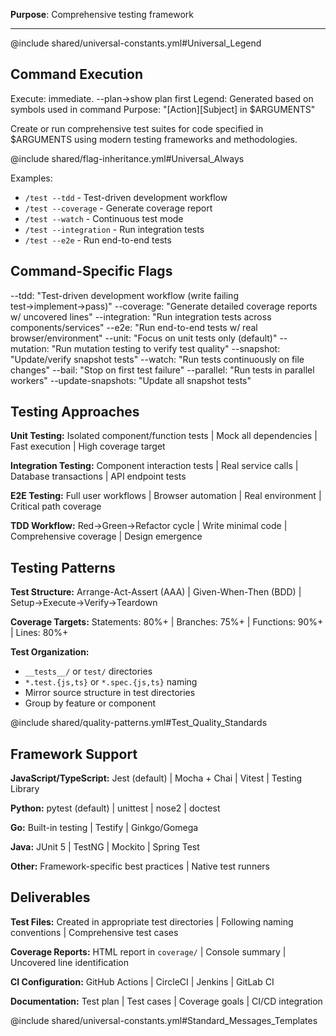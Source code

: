 **Purpose**: Comprehensive testing framework

---

@include shared/universal-constants.yml#Universal_Legend

## Command Execution
Execute: immediate. --plan→show plan first
Legend: Generated based on symbols used in command
Purpose: "[Action][Subject] in $ARGUMENTS"

Create or run comprehensive test suites for code specified in $ARGUMENTS using modern testing frameworks and methodologies.

@include shared/flag-inheritance.yml#Universal_Always

Examples:
- `/test --tdd` - Test-driven development workflow
- `/test --coverage` - Generate coverage report
- `/test --watch` - Continuous test mode
- `/test --integration` - Run integration tests
- `/test --e2e` - Run end-to-end tests

## Command-Specific Flags
--tdd: "Test-driven development workflow (write failing test→implement→pass)"
--coverage: "Generate detailed coverage reports w/ uncovered lines"
--integration: "Run integration tests across components/services"
--e2e: "Run end-to-end tests w/ real browser/environment"
--unit: "Focus on unit tests only (default)"
--mutation: "Run mutation testing to verify test quality"
--snapshot: "Update/verify snapshot tests"
--watch: "Run tests continuously on file changes"
--bail: "Stop on first test failure"
--parallel: "Run tests in parallel workers"
--update-snapshots: "Update all snapshot tests"

## Testing Approaches

**Unit Testing:** Isolated component/function tests | Mock all dependencies | Fast execution | High coverage target

**Integration Testing:** Component interaction tests | Real service calls | Database transactions | API endpoint tests

**E2E Testing:** Full user workflows | Browser automation | Real environment | Critical path coverage

**TDD Workflow:** Red→Green→Refactor cycle | Write minimal code | Comprehensive coverage | Design emergence

## Testing Patterns

**Test Structure:** Arrange-Act-Assert (AAA) | Given-When-Then (BDD) | Setup→Execute→Verify→Teardown

**Coverage Targets:** Statements: 80%+ | Branches: 75%+ | Functions: 90%+ | Lines: 80%+

**Test Organization:** 
- `__tests__/` or `test/` directories
- `*.test.{js,ts}` or `*.spec.{js,ts}` naming
- Mirror source structure in test directories
- Group by feature or component

@include shared/quality-patterns.yml#Test_Quality_Standards

## Framework Support

**JavaScript/TypeScript:** Jest (default) | Mocha + Chai | Vitest | Testing Library

**Python:** pytest (default) | unittest | nose2 | doctest

**Go:** Built-in testing | Testify | Ginkgo/Gomega

**Java:** JUnit 5 | TestNG | Mockito | Spring Test

**Other:** Framework-specific best practices | Native test runners

## Deliverables

**Test Files:** Created in appropriate test directories | Following naming conventions | Comprehensive test cases

**Coverage Reports:** HTML report in `coverage/` | Console summary | Uncovered line identification

**CI Configuration:** GitHub Actions | CircleCI | Jenkins | GitLab CI

**Documentation:** Test plan | Test cases | Coverage goals | CI/CD integration

@include shared/universal-constants.yml#Standard_Messages_Templates
